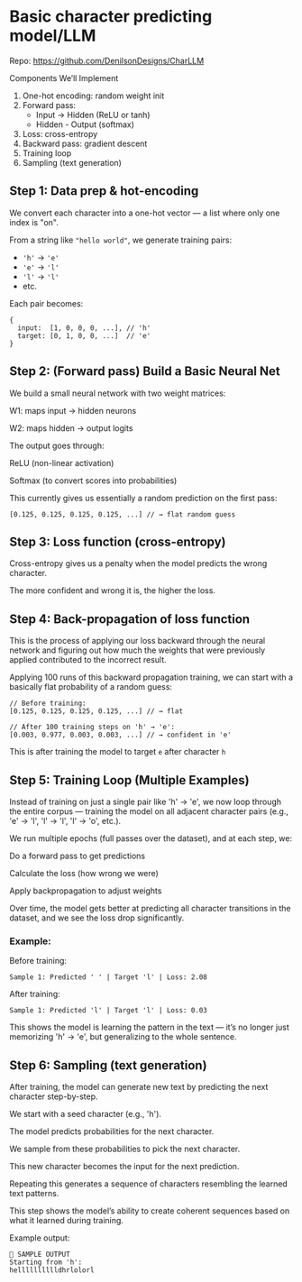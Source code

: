 # Basic character predicting model/LLM

Repo:
https://github.com/DenilsonDesigns/CharLLM

Components We’ll Implement

1.  One-hot encoding: random weight init
2.  Forward pass:
    - Input -> Hidden (ReLU or tanh)
    - Hidden - Output (softmax)
3.  Loss: cross-entropy
4.  Backward pass: gradient descent
5.  Training loop
6.  Sampling (text generation)

## Step 1: Data prep & hot-encoding

We convert each character into a one-hot vector — a list where only one index is "on".

From a string like `"hello world"`, we generate training pairs:

- `'h'` → `'e'`
- `'e'` → `'l'`
- `'l'` → `'l'`
- etc.

Each pair becomes:

```
{
  input:  [1, 0, 0, 0, ...], // 'h'
  target: [0, 1, 0, 0, ...]  // 'e'
}
```

## Step 2: (Forward pass) Build a Basic Neural Net

We build a small neural network with two weight matrices:

W1: maps input → hidden neurons

W2: maps hidden → output logits

The output goes through:

ReLU (non-linear activation)

Softmax (to convert scores into probabilities)

This currently gives us essentially a random prediction on the first pass:

```
[0.125, 0.125, 0.125, 0.125, ...] // → flat random guess
```

## Step 3: Loss function (cross-entropy)

Cross-entropy gives us a penalty when the model predicts the wrong character.

The more confident and wrong it is, the higher the loss.

## Step 4: Back-propagation of loss function

This is the process of applying our loss backward through the neural network and figuring out how much the weights that were previously applied contributed to the incorrect result.

Applying 100 runs of this backward propagation training, we can start with a basically flat probability of a random guess:

```
// Before training:
[0.125, 0.125, 0.125, 0.125, ...] // → flat

// After 100 training steps on 'h' → 'e':
[0.003, 0.977, 0.003, 0.003, ...] // → confident in 'e'
```

This is after training the model to target `e` after character `h`

## Step 5: Training Loop (Multiple Examples)

Instead of training on just a single pair like 'h' → 'e', we now loop through the entire corpus — training the model on all adjacent character pairs (e.g., 'e' → 'l', 'l' → 'l', 'l' → 'o', etc.).

We run multiple epochs (full passes over the dataset), and at each step, we:

Do a forward pass to get predictions

Calculate the loss (how wrong we were)

Apply backpropagation to adjust weights

Over time, the model gets better at predicting all character transitions in the dataset, and we see the loss drop significantly.

### Example:

Before training:

```
Sample 1: Predicted ' ' | Target 'l' | Loss: 2.08
```

After training:

```
Sample 1: Predicted 'l' | Target 'l' | Loss: 0.03
```

This shows the model is learning the pattern in the text — it’s no longer just memorizing 'h' → 'e', but generalizing to the whole sentence.

## Step 6: Sampling (text generation)

After training, the model can generate new text by predicting the next character step-by-step.

We start with a seed character (e.g., 'h').

The model predicts probabilities for the next character.

We sample from these probabilities to pick the next character.

This new character becomes the input for the next prediction.

Repeating this generates a sequence of characters resembling the learned text patterns.

This step shows the model’s ability to create coherent sequences based on what it learned during training.

Example output:

```
🧾 SAMPLE OUTPUT
Starting from 'h':
helllllllllldhrlolorl
```
